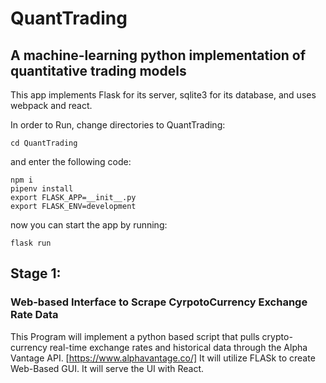 # QuantTrading
## A machine-learning python implementation of quantitative trading models
This app implements Flask for its server, sqlite3 for its database, and uses webpack and react.


In order to Run, change directories to QuantTrading:
```
cd QuantTrading
```
and enter the following code:

```
npm i 
pipenv install
export FLASK_APP=__init__.py
export FLASK_ENV=development
```
now you can start the app by running:
```
flask run
```

## Stage 1: 
### Web-based Interface to Scrape CyrpotoCurrency Exchange Rate Data

This Program will implement a python based script that pulls crypto-currency real-time exchange rates and historical
data through the Alpha Vantage API. [https://www.alphavantage.co/]
It will utilize FLASk to create Web-Based GUI.  It will serve the UI with React.
